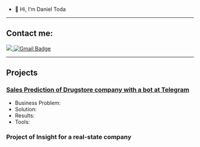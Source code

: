- 👋 Hi, I’m Daniel Toda

------
## Contact me:

<a href="https://www.linkedin.com/in/daniel-hiroshi/" rel="nofollow">
<img src="https://camo.githubusercontent.com/a493f6833f99fb3c85788d6d9305e6b7a42b838e5ee5d138fd9a8214a7e77472/68747470733a2f2f696d672e736869656c64732e696f2f62616467652f6c696e6b6564696e2d2532333030373742352e7376673f267374796c653d666f722d7468652d6261646765266c6f676f3d6c696e6b6564696e266c6f676f436f6c6f723d7768697465" 
          data-canonical-src="https://img.shields.io/badge/linkedin-%230077B5.svg?&amp;style=for-the-badge&amp;logo=linkedin&amp;logoColor=white" 
          style="max-width: 100%;"> 
 </a>
 
<a href="mailto:hiroshi1991@gmail.com">  
 <img src="https://camo.githubusercontent.com/f4651bc2e628a088156d1e12944a537eac7471f0e6af48592b8f5457710919aa/68747470733a2f2f696d672e736869656c64732e696f2f62616467652f476d61696c2d4431343833363f7374796c653d666f722d7468652d6261646765266c6f676f3d676d61696c266c6f676f436f6c6f723d7768697465266c696e6b3d6d61696c746f3a6d617269616e612e616c626f7240676d61696c2e636f6d" alt="Gmail Badge" data-canonical-src="https://img.shields.io/badge/Gmail-D14836?style=for-the-badge&amp;logo=gmail&amp;logoColor=white&amp;link=mailto:mariana.albor@gmail.com" style="max-width: 100%;">
</a>

--------- 
## Projects

### [Sales Prediction of Drugstore company with a bot at Telegram](https://github.com/danieltodaDS/Datascience_em_Producao)
- Business Problem: 
- Solution: 
- Results: 
- Tools:
 
### Project of Insight for a real-state company 

